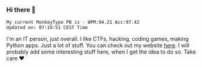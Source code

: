 ### Hi there 👋
<!-- PB START -->
```
My current MonkeyType PB is - WPM:94.21 Acc:97.42
Updated on: 07:19:51 CEST Time
```
<!-- PB END -->
I'm an IT person, just overall. I like CTFs, hacking, coding games, making Python apps. Just a lot of stuff.
You can check out my website [here](https://skill3472.github.io/).
I will probably add some interesting stuff here, when I get the idea to do so. Take care ❤️

